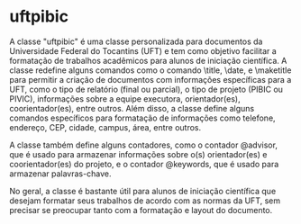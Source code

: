# uftpibic

A classe "uftpibic" é uma classe personalizada para documentos da Universidade Federal do Tocantins (UFT) e tem como objetivo facilitar a formatação de trabalhos acadêmicos para alunos de iniciação científica. A classe redefine alguns comandos como o comando \title, \date, e \maketitle para permitir a criação de documentos com informações específicas para a UFT, como o tipo de relatório (final ou parcial), o tipo de projeto (PIBIC ou PIVIC), informações sobre a equipe executora, orientador(es), coorientador(es), entre outros. Além disso, a classe define alguns comandos específicos para formatação de informações como telefone, endereço, CEP, cidade, campus, área, entre outros.

A classe também define alguns contadores, como o contador @advisor, que é usado para armazenar informações sobre o(s) orientador(es) e coorientador(es) do projeto, e o contador @keywords, que é usado para armazenar palavras-chave.

No geral, a classe é bastante útil para alunos de iniciação científica que desejam formatar seus trabalhos de acordo com as normas da UFT, sem precisar se preocupar tanto com a formatação e layout do documento.
